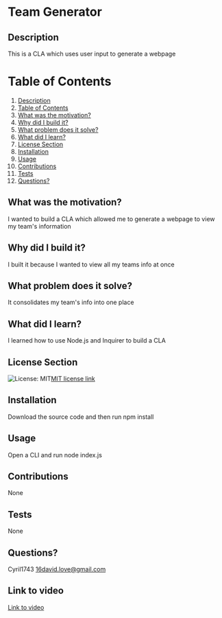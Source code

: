# Team Generator
  ## Description
  This is a CLA which uses user input to generate a webpage
  # Table of Contents
  1. [Description](#description)
  2. [Table of Contents](#table-of-contents)
  3. [What was the motivation?](#what-was-the-motivation)
  4. [Why did I build it?](#why-did-i-build-it)
  5. [What problem does it solve?](#what-problem-does-it-solve)
  6. [What did I learn?](#what-did-i-learn)
  7. [License Section](#license-section)
  8. [Installation](#installation)
  9. [Usage](#usage)
  10. [Contributions](#contributions)
  11. [Tests](#tests)
  12. [Questions?](#questions)
  ## What was the motivation?
  I wanted to build a CLA which allowed me to generate a webpage to view my team's information
  ## Why did I build it?
  I built it because I wanted to view all my teams info at once
  ## What problem does it solve?
  It consolidates my team's info into one place
  ## What did I learn?
  I learned how to use Node.js and Inquirer to build a CLA
  ## License Section
  ![License: MIT](https://img.shields.io/badge/License-MIT-yellow.svg)[MIT license link](https://opensource.org/licenses/MIT)
  ## Installation
  Download the source code and then run npm install
  ## Usage
  Open a CLI and run node index.js
  ## Contributions
  None
  ## Tests
  None
  ## Questions?
  Cyril1743
  16david.love@gmail.com
  ## Link to video
  [Link to video](https://drive.google.com/file/d/1pZV5xJXiZjgIMgce6ZpbNWwaD8moMOh2/view)
